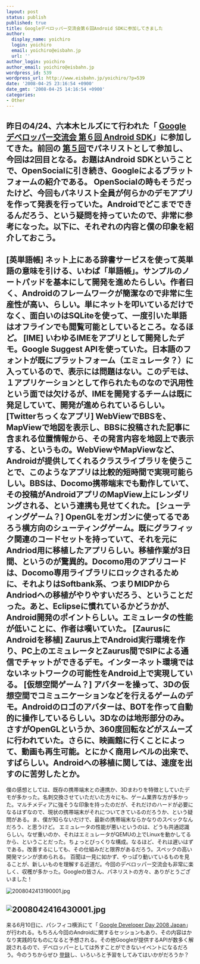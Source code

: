 ```yaml
---
layout: post
status: publish
published: true
title: Googleデベロッパー交流会第６回Android SDKに参加してきました
author:
  display_name: yoichiro
  login: yoichiro
  email: yoichiro@eisbahn.jp
  url: ''
author_login: yoichiro
author_email: yoichiro@eisbahn.jp
wordpress_id: 539
wordpress_url: http://www.eisbahn.jp/yoichiro/?p=539
date: '2008-04-25 23:16:54 +0900'
date_gmt: '2008-04-25 14:16:54 +0900'
categories:
- Other
---
```


昨日の4/24、六本木ヒルズにて行われた「
[Googleデベロッパー交流会 第６回 Android SDK](http://www.google.co.jp/developer/prg/event.html)」に参加してきた。前回の
[第５回](http://www.google.co.jp/developer/prg/events/5-vol1.html)でパネリストとして参加し、今回は2回目となる。お題はAndroid SDKということで、OpenSocialに引き続き、Googleによるプラットフォームの紹介である。
OpenSocialの時もそうだったけど、今回もパネリスト全員が何らかのデモアプリを作って発表を行っていた。Androidでどこまでできるんだろう、という疑問を持っていたので、非常に参考になった。以下に、それぞれの内容と僕の印象を紹介しておこう。
---
[英単語帳]
ネット上にある辞書サービスを使って英単語の意味を引ける、いわば「単語帳」。サンプルのノートパッドを基本にして開発を進めたらしい。作者曰く、Androidのフレームワークが簡潔なので非常に生産性が高い、らしい。単にネットを叩いているだけでなく、面白いのはSQLiteを使って、一度引いた単語はオフラインでも閲覧可能としているところ。なるほど。
[IME]
いわゆるIMEをアプリとして開発したデモ。Google Suggest APIを使っていた。日本語のフォントが既にプラットフォーム（エミュレータ？）に入っているので、表示には問題はない。このデモは、１アプリケーションとして作られたものなので汎用性という面では欠けるが、IMEを開発するチームは既に発足していて、開発が進められているらしい。
[Twitterちっくなアプリ]
WebViewでBBSを、MapViewで地図を表示し、BBSに投稿された記事に含まれる位置情報から、その発言内容を地図上で表示する、というもの。WebViewやMapViewなど、Androidが提供してくれるクラスライブラリを使うことで、このようなアプリは比較的短時間で実現可能らしい。BBSは、Docomo携帯端末でも動作していて、その投稿がAndroidアプリのMapView上にレンダリングされる、という連携も見せてくれた。
[シューティングゲーム？]
OpenGLをガンガンに使ってるであろう横方向のシューティングゲーム。既にグラフィック関連のコードセットを持っていて、それを元にAndriod用に移植したアプリらしい。移植作業が3日間、というのが驚異的。Docomo用のアプリコードは、Docomo専用ライブラリにロックされるために、それよりはSoftbank系、つまりMIDPからAndriodへの移植がやりやすいだろう、ということだった。あと、Eclipseに慣れているかどうかが、Android開発のポイントらしい。エミュレータの性能が低いことに、作者は嘆いていた。
[ZaurusにAndroidを移植]
Zaurus上でAndroid実行環境を作り、PC上のエミュレータとZaurus間でSIPによる通信でチャットができるデモ。インターネット環境ではないネットワークの可能性をAndroid上で実現している。
[仮想空間ゲーム？]
アバターを操って、3Dの仮想空間でコミュニケーションなどを行えるゲームのデモ。Androidのロゴのアバターは、BOTを作って自動的に操作しているらしい。3Dなのは地形部分のみ。さすがOpenGLというか、360度回転などがスムーズに行われていた。さらに、映画館に行くことによって、動画も再生可能。とにかく商用レベルの出来で、すばらしい。Androidへの移植に関しては、速度を出すのに苦労したとか。
---
僕の感想としては、既存の携帯端末との連携か、3Dまわりを特徴としていたデモが多かった。名刺交換させていただいた方々にも、ゲーム業界な方が多かった。マルチメディアに強そうな印象を持ったのだが、それだけのハードが必要になるはずなので、現状の携帯端末がそれについてきているのだろうか、という疑問がある。ま、僕が知らないだけで、最新の携帯端末ならかなりのスペックなんだろう、と思うけど。
エミュレータの性能が悪いというのは、どうも共通認識らしい。なぜ重いのか、それはエミュレータがQEMUの上でLinuxを動かしてるから、ということだった。ちょっとびっくりな構成。なるほど、それは遅いはずである。改善するにしても、その仕組みだと限界があるだろう。スペックの高い開発マシンが求められる。
百聞は一見に如かず、やっぱり動いているものを見ることが、新しいものを理解する近道だ。今回のデベロッパー交流会も非常に楽しく、収穫が多かった。Googleの皆さん、パネリストの方々、ありがとうございました！

![2008042413190001.jpg](http://www.eisbahn.jp/yoichiro/images/2008042413190001.jpg)

![2008042416430001.jpg](http://www.eisbahn.jp/yoichiro/images/2008042416430001.jpg)
---
来る6月10日に、パシフィコ横浜にて「
[Google Developer Day 2008 Japan](http://code.google.com/intl/ja/events/developerday/2008/home.html)」が行われる。もちろん今回のAndroidに関するセッションもあり、その内容はかなり実践的なものになると予想される。その他Googleが提供するAPIが数多く解説されるので、デベロッパーとしては外すことができないイベントになるだろう。今のうちからぜひ
[登録](http://code.google.com/intl/ja/events/developerday/2008/registration.html)し、いろいろと予習をしてみてはいかがだろうか？
